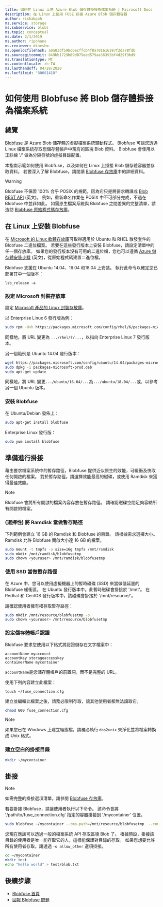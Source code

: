 ```yaml
---
title: 如何在 Linux 上將 Azure Blob 儲存體掛接為檔案系統 | Microsoft Docs
description: 在 Linux 上使用 FUSE 掛接 Azure Blob 儲存體容器
author: rishabpoh
ms.service: storage
ms.subservice: blobs
ms.topic: conceptual
ms.date: 2/1/2019
ms.author: ripohane
ms.reviewer: dineshm
ms.openlocfilehash: a0a03df59bc6ecffcb4f0a701616297f2da78fdb
ms.sourcegitcommit: 849bb1729b89d075eed579aa36395bf4d29f3bd9
ms.translationtype: MT
ms.contentlocale: zh-TW
ms.lasthandoff: 04/28/2020
ms.locfileid: "80061418"
---
```

# <a name="how-to-mount-blob-storage-as-a-file-system-with-blobfuse"></a>如何使用 Blobfuse 將 Blob 儲存體掛接為檔案系統

## <a name="overview"></a>總覽
[Blobfuse](https://github.com/Azure/azure-storage-fuse) 是 Azure Blob 儲存體的虛擬檔案系統驅動程式。 Blobfuse 可讓您透過 Linux 檔案系統存取您儲存體帳戶中現有的區塊 Blob 資料。 Blobfuse 會使用以正斜線 '/' 做為分隔符號的虛擬目錄配置。  

本指南示範如何使用 Blobfuse，以及如何在 Linux 上掛接 Blob 儲存體容器並存取資料。 若要深入了解 Blobfuse，請閱讀 [Blobfuse 存放庫](https://github.com/Azure/azure-storage-fuse)中的詳細資料。

> [!WARNING]
> Blobfuse 不保證 100% 合乎 POSIX 的規範，因為它只是將要求轉譯成 [Blob REST API](https://docs.microsoft.com/rest/api/storageservices/blob-service-rest-api) \(英文\)。 例如，重新命名作業在 POSIX 中不可部分完成，不過在 Blobfuse 中並非如此。
> 如需原生檔案系統與 Blobfuse 之間差異的完整清單，請造訪 [Blobfuse 原始程式碼存放庫](https://github.com/azure/azure-storage-fuse)。
> 

## <a name="install-blobfuse-on-linux"></a>在 Linux 上安裝 Blobfuse
在 [Microsoft 的 Linux 軟體存放庫](https://docs.microsoft.com/windows-server/administration/Linux-Package-Repository-for-Microsoft-Software)可取得適用於 Ubuntu 和 RHEL 散發套件的 Blobfuse 二進位檔案。 若要在這些發行版本上安裝 Blobfuse，請設定清單中的任一個存放庫。 如果您的發行版本沒有可用的二進位檔，您也可以遵循 [Azure 儲存體安裝步驟](https://github.com/Azure/azure-storage-fuse/wiki/1.-Installation#option-2---build-from-source) \(英文\)，從原始程式碼建置二進位檔。

Blobfuse 支援在 Ubuntu 14.04、16.04 和18.04 上安裝。 執行此命令以確定您已部署其中一個版本：
```
lsb_release -a
```

### <a name="configure-the-microsoft-package-repository"></a>設定 Microsoft 封裝存放庫
設定 [Microsoft 產品的 Linux 封裝存放庫](https://docs.microsoft.com/windows-server/administration/Linux-Package-Repository-for-Microsoft-Software)。

以 Enterprise Linux 6 發行版為例：
```bash
sudo rpm -Uvh https://packages.microsoft.com/config/rhel/6/packages-microsoft-prod.rpm
```

同樣地，將 URL 變更為 `.../rhel/7/...`，以指向 Enterprise Linux 7 發行版本。

另一個範例是 Ubuntu 14.04 發行版本：
```bash
wget https://packages.microsoft.com/config/ubuntu/14.04/packages-microsoft-prod.deb
sudo dpkg -i packages-microsoft-prod.deb
sudo apt-get update
```

同樣地，將 URL 變更`.../ubuntu/16.04/...`為`.../ubuntu/18.04/...`或，以參考另一個 Ubuntu 版本。

### <a name="install-blobfuse"></a>安裝 Blobfuse

在 Ubuntu/Debian 發佈上：
```bash
sudo apt-get install blobfuse
```

Enterprise Linux 發行版：
```bash    
sudo yum install blobfuse
```

## <a name="prepare-for-mounting"></a>準備進行掛接
藉由要求檔案系統中的暫存路徑，Blobfuse 提供近似原生的效能，可緩衝及快取任何開啟的檔案。 對於暫存路徑，請選擇效能最高的磁碟，或使用 Ramdisk 來獲得最佳效能。 

> [!NOTE]
> Blobfuse 會將所有開啟的檔案內容存放在暫存路徑。 請確認磁碟空間足夠容納所有開啟的檔案。 
> 

### <a name="optional-use-a-ramdisk-for-the-temporary-path"></a>(選擇性) 將 Ramdisk 當做暫存路徑
下列範例會建立 16 GB 的 Ramdisk 和 Blobfuse 的目錄。 請根據需求選擇大小。 Ramdisk 允許 Blobfuse 開啟大小達 16 GB 的檔案。 
```bash
sudo mount -t tmpfs -o size=16g tmpfs /mnt/ramdisk
sudo mkdir /mnt/ramdisk/blobfusetmp
sudo chown <youruser> /mnt/ramdisk/blobfusetmp
```

### <a name="use-an-ssd-as-a-temporary-path"></a>使用 SSD 當做暫存路徑
在 Azure 中，您可以使用虛擬機器上的暫時磁碟 (SSD) 來當做低延遲的 Blobfuse 緩衝區。 在 Ubuntu 發行版本中，此暫時磁碟會掛接於 '/mnt'。 在 Redhat 和 CentOS 發行版本中，該磁碟會掛接於 '/mnt/resource/'。

請確認使用者擁有權存取暫存路徑：
```bash
sudo mkdir /mnt/resource/blobfusetmp -p
sudo chown <youruser> /mnt/resource/blobfusetmp
```

### <a name="configure-your-storage-account-credentials"></a>設定儲存體帳戶認證
Blobfuse 要求您使用以下格式將認證儲存在文字檔案中： 

```
accountName myaccount
accountKey storageaccesskey
containerName mycontainer
```
`accountName`是您儲存體帳戶的前置詞，而不是完整的 URL。

使用下列內容建立此檔案：

```
touch ~/fuse_connection.cfg
```

建立並編輯此檔案之後，請務必限制存取，讓其他使用者都無法讀取它。
```bash
chmod 600 fuse_connection.cfg
```

> [!NOTE]
> 如果您已在 Windows 上建立組態檔，請務必執行 `dos2unix` 來淨化並將檔案轉換成 Unix 格式。 
>

### <a name="create-an-empty-directory-for-mounting"></a>建立空白的掛接目錄
```bash
mkdir ~/mycontainer
```

## <a name="mount"></a>掛接

> [!NOTE]
> 如需完整的掛接選項清單，請參閱 [Blobfuse 存放庫](https://github.com/Azure/azure-storage-fuse#mount-options)。  
> 

若要掛接 Blobfuse，請讓使用者執行以下命令。 該命令會將 '/path/to/fuse_connection.cfg' 指定的容器掛接到 '/mycontainer' 位置。

```bash
sudo blobfuse ~/mycontainer --tmp-path=/mnt/resource/blobfusetmp  --config-file=/path/to/fuse_connection.cfg -o attr_timeout=240 -o entry_timeout=240 -o negative_timeout=120
```

您現在應該可以透過一般的檔案系統 API 存取區塊 Blob 了。 根據預設，掛接該目錄的使用者是唯一能存取它的人，這樣能保護對目錄的存取。 如果您想要允許所有使用者存取，請透過 ```-o allow_other``` 選項掛接。 

```bash
cd ~/mycontainer
mkdir test
echo "hello world" > test/blob.txt
```

## <a name="next-steps"></a>後續步驟

* [Blobfuse 首頁](https://github.com/Azure/azure-storage-fuse#blobfuse)
* [回報 Blobfuse 問題](https://github.com/Azure/azure-storage-fuse/issues) 

